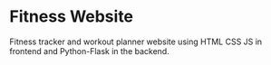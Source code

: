 # Fitness Website
Fitness tracker and workout planner website using HTML CSS JS in frontend and Python-Flask in the backend.
